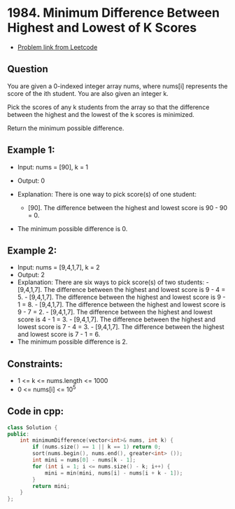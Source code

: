 # 1984. Minimum Difference Between Highest and Lowest of K Scores
- [Problem link from Leetcode](https://leetcode.com/problems/minimum-difference-between-highest-and-lowest-of-k-scores/description/)
## Question
You are given a 0-indexed integer array nums, where nums[i] represents the score of the ith student. You are also given an integer k.

Pick the scores of any k students from the array so that the difference between the highest and the lowest of the k scores is minimized.

Return the minimum possible difference.
## Example 1:
- Input: nums = [90], k = 1
- Output: 0
- Explanation: There is one way to pick score(s) of one student:

    - [90]. The difference between the highest and lowest score is 90 - 90 = 0.
- The minimum possible difference is 0.
## Example 2:
- Input: nums = [9,4,1,7], k = 2
- Output: 2
- Explanation: There are six ways to pick score(s) of two students:
      - [9,4,1,7]. The difference between the highest and lowest score is 9 - 4 = 5.
      - [9,4,1,7]. The difference between the highest and lowest score is 9 - 1 = 8.
      - [9,4,1,7]. The difference between the highest and lowest score is 9 - 7 = 2.
      - [9,4,1,7]. The difference between the highest and lowest score is 4 - 1 = 3.
      - [9,4,1,7]. The difference between the highest and lowest score is 7 - 4 = 3.
      - [9,4,1,7]. The difference between the highest and lowest score is 7 - 1 = 6.
- The minimum possible difference is 2.
## Constraints:
- 1 <= k <= nums.length <= 1000
- 0 <= nums[i] <= 10<sup>5</sup>
## Code in cpp:
```cpp
class Solution {
public:
    int minimumDifference(vector<int>& nums, int k) {
        if (nums.size() == 1 || k == 1) return 0;
        sort(nums.begin(), nums.end(), greater<int> ());
        int mini = nums[0] - nums[k - 1];
        for (int i = 1; i <= nums.size() - k; i++) {
            mini = min(mini, nums[i] - nums[i + k - 1]);
        }
        return mini;
    }
};
```
